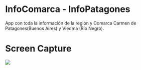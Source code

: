 # InfoComarca - InfoPatagones

App con toda la información de la región y Comarca Carmen de Patagones(Buenos Aires) y Viedma (Río Negro).

# Screen Capture

![](infopatagones.jpeg)
